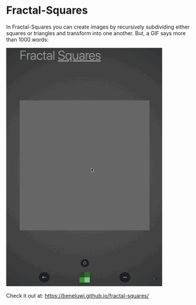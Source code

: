 # Fractal-Squares

In Fractal-Squares you can create images by recursively subdividing either squares or triangles and transform into one another.
But, a GIF says more than 1000 words:

![](fractal-squares-demo.gif)

Check it out at: https://beneluwi.github.io/fractal-squares/
